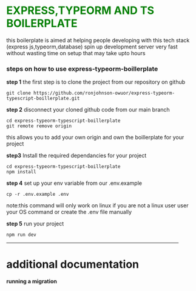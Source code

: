 <h1 style="color:green">EXPRESS,TYPEORM AND TS BOILERPLATE</h1>
this boilerplate is aimed at helping people developing with this tech stack (express js,typeorm,database) spin up development server very fast without wasting time on setup that may take upto hours

### steps on how to use express-typeorm-boillerplate 

**step 1** 
the first step is to clone the project from our repository on github

```
git clone https://github.com/ronjohnson-owuor/express-typeorm-typescript-boillerplate.git
```
**step 2** 
disconnect your cloned github code from our main branch

```
cd express-typeorm-typescript-boillerplate
git remote remove origin
```
this allows you to add your own origin and own the boillerplate for your project

**step3**
Install the required dependancies for your project

```
cd express-typeorm-typescript-boillerplate
npm install
```

**step 4**
set up your env variable from our .env.example
```
cp -r .env.example .env
```
note:this command will only work on linux if you are not a linux user user your OS command or create the .env file manually

**step 5**
run your project

```
npm run dev 
```

<hr width="90%">

# additional documentation


**running a migration**